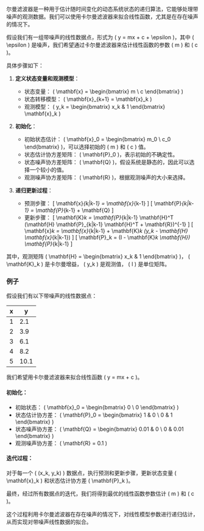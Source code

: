尔曼滤波器是一种用于估计随时间变化的动态系统状态的递归算法，它能够处理带噪声的观测数据。我们可以使用卡尔曼滤波器来拟合线性函数，尤其是在存在噪声的情况下。

假设我们有一组带噪声的线性数据点，形式为 \( y = mx + c + \epsilon \)，其中 \( \epsilon \) 是噪声，我们希望通过卡尔曼滤波器来估计线性函数的参数 \( m \) 和 \( c \)。

具体步骤如下：

1. **定义状态变量和观测模型**：
    - 状态变量： \( \mathbf{x} = \begin{bmatrix} m \\ c \end{bmatrix} \)
    - 状态转移模型： \( \mathbf{x}_{k+1} = \mathbf{x}_k \)
    - 观测模型： \( y_k = \begin{bmatrix} x_k & 1 \end{bmatrix} \mathbf{x}_k \)

2. **初始化**：
    - 初始状态估计： \( \mathbf{x}_0 = \begin{bmatrix} m_0 \\ c_0 \end{bmatrix} \)，可以选择初始的 \( m \) 和 \( c \) 值。
    - 状态估计协方差矩阵： \( \mathbf{P}_0 \)，表示初始的不确定性。
    - 状态噪声协方差矩阵： \( \mathbf{Q} \)，假设系统是静态的，因此可以选择一个较小的值。
    - 观测噪声协方差矩阵： \( \mathbf{R} \)，根据观测噪声的大小来选择。

3. **递归更新过程**：
    - 预测步骤：
        \[
        \mathbf{x}_{k|k-1} = \mathbf{x}_{k-1}
        \]
        \[
        \mathbf{P}_{k|k-1} = \mathbf{P}_{k-1} + \mathbf{Q}
        \]
    - 更新步骤：
        \[
        \mathbf{K}_k = \mathbf{P}_{k|k-1} \mathbf{H}^T (\mathbf{H} \mathbf{P}_{k|k-1} \mathbf{H}^T + \mathbf{R})^{-1}
        \]
        \[
        \mathbf{x}_k = \mathbf{x}_{k|k-1} + \mathbf{K}_k (y_k - \mathbf{H} \mathbf{x}_{k|k-1})
        \]
        \[
        \mathbf{P}_k = (I - \mathbf{K}_k \mathbf{H}) \mathbf{P}_{k|k-1}
        \]

其中，观测矩阵 \( \mathbf{H} = \begin{bmatrix} x_k & 1 \end{bmatrix} \)， \( \mathbf{K}_k \) 是卡尔曼增益， \( y_k \) 是观测值， \( I \) 是单位矩阵。

### 例子

假设我们有以下带噪声的线性数据点：

| x  | y  |
|----|----|
| 1  | 2.1|
| 2  | 3.9|
| 3  | 6.1|
| 4  | 8.2|
| 5  | 10.1|

我们希望用卡尔曼滤波器来拟合线性函数 \( y = mx + c \)。

#### 初始化：
- 初始状态： \( \mathbf{x}_0 = \begin{bmatrix} 0 \\ 0 \end{bmatrix} \)
- 状态估计协方差： \( \mathbf{P}_0 = \begin{bmatrix} 1 & 0 \\ 0 & 1 \end{bmatrix} \)
- 状态噪声协方差： \( \mathbf{Q} = \begin{bmatrix} 0.01 & 0 \\ 0 & 0.01 \end{bmatrix} \)
- 观测噪声协方差： \( \mathbf{R} = 0.1 \)

#### 迭代过程：
对于每一个 \( (x_k, y_k) \) 数据点，执行预测和更新步骤，更新状态变量 \( \mathbf{x}_k \) 和状态估计协方差 \( \mathbf{P}_k \)。

最终，经过所有数据点的迭代，我们将得到最优的线性函数参数估计 \( m \) 和 \( c \)。

这个过程利用卡尔曼滤波器在存在噪声的情况下，对线性模型参数进行递归估计，从而实现对带噪声线性数据的拟合。